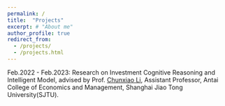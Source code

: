 ```yaml
---
permalink: /
title:  "Projects"
excerpt: # "About me"
author_profile: true
redirect_from: 
  - /projects/
  - /projects.html
---
```



Feb.2022 - Feb.2023: Research on Investment Cognitive Reasoning and Intelligent Model, advised by Prof. [Chunxiao Li](https://itf.sjtu.edu.cn/show-213-9.html), Assistant Professor, Antai College of Economics and Management, Shanghai Jiao Tong University(SJTU).

